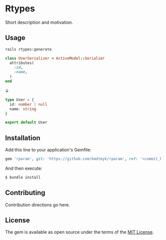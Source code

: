 # Rtypes
Short description and motivation.

## Usage

```bash
rails rtypes:generate
```

```ruby
class UserSerializer < ActiveModel::Serialier
  attributes(
    :id,
    :name,
  )
end
```

↓

```ts
type User = {
  id: number | null
  name: string
}

export default User
```

## Installation
Add this line to your application's Gemfile:

```ruby
gem 'rparam', git: 'https://github.com/kmdtmyk/rparam', ref: '<commit_hash>'
```

And then execute:
```bash
$ bundle install
```

## Contributing
Contribution directions go here.

## License
The gem is available as open source under the terms of the [MIT License](https://opensource.org/licenses/MIT).
